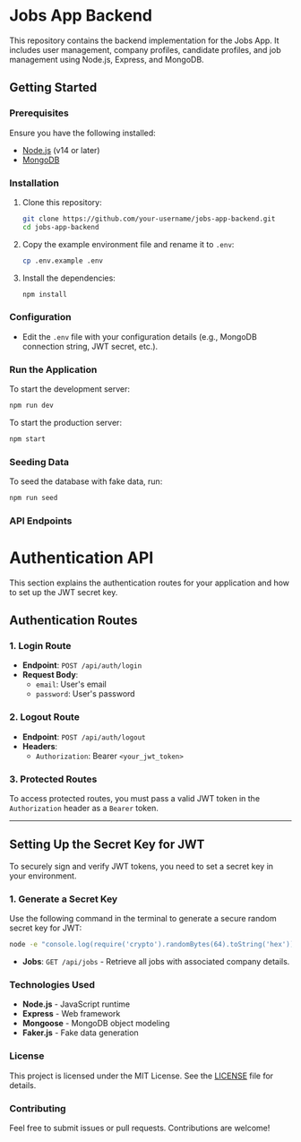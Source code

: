 # Jobs App Backend

This repository contains the backend implementation for the Jobs App. It includes user management, company profiles, candidate profiles, and job management using Node.js, Express, and MongoDB.

## Getting Started

### Prerequisites

Ensure you have the following installed:

- [Node.js](https://nodejs.org/) (v14 or later)
- [MongoDB](https://www.mongodb.com/)

### Installation

1. Clone this repository:

   ```bash
   git clone https://github.com/your-username/jobs-app-backend.git
   cd jobs-app-backend
   ```

2. Copy the example environment file and rename it to `.env`:

   ```bash
   cp .env.example .env
   ```

3. Install the dependencies:
   ```bash
   npm install
   ```

### Configuration

- Edit the `.env` file with your configuration details (e.g., MongoDB connection string, JWT secret, etc.).

### Run the Application

To start the development server:

```bash
npm run dev
```

To start the production server:

```bash
npm start
```

### Seeding Data

To seed the database with fake data, run:

```bash
npm run seed
```

### API Endpoints

# Authentication API

This section explains the authentication routes for your application and how to set up the JWT secret key.

## Authentication Routes

### **1. Login Route**

- **Endpoint**: `POST /api/auth/login`
- **Request Body**:
  - `email`: User's email
  - `password`: User's password

### **2. Logout Route**

- **Endpoint**: `POST /api/auth/logout`
- **Headers**:
  - `Authorization`: Bearer `<your_jwt_token>`

### **3. Protected Routes**

To access protected routes, you must pass a valid JWT token in the `Authorization` header as a `Bearer` token.

---

## Setting Up the Secret Key for JWT

To securely sign and verify JWT tokens, you need to set a secret key in your environment.

### **1. Generate a Secret Key**

Use the following command in the terminal to generate a secure random secret key for JWT:

```bash
node -e "console.log(require('crypto').randomBytes(64).toString('hex'))"
```

- **Jobs**: `GET /api/jobs` - Retrieve all jobs with associated company details.

### Technologies Used

- **Node.js** - JavaScript runtime
- **Express** - Web framework
- **Mongoose** - MongoDB object modeling
- **Faker.js** - Fake data generation

### License

This project is licensed under the MIT License. See the [LICENSE](LICENSE) file for details.

### Contributing

Feel free to submit issues or pull requests. Contributions are welcome!
